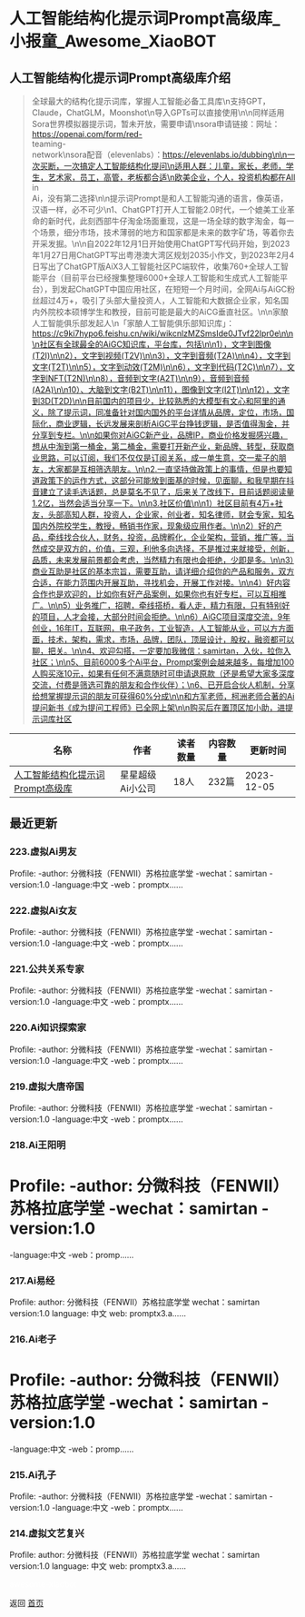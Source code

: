 # 人工智能结构化提示词Prompt高级库_小报童_Awesome_XiaoBOT

## 人工智能结构化提示词Prompt高级库介绍
> 全球最大的结构化提示词库，掌握人工智能必备工具库\n支持GPT，Claude，ChatGLM，Moonshot\n导入GPTs可以直接使用\n\n同样适用Sora世界模拟器提示词，暂未开放，需要申请\nsora申请链接：网址：https://openai.com/form/red-  
teaming-  
network\nsora配音（elevenlabs）：https://elevenlabs.io/dubbing\n\n一次买断，一次搞定人工智能结构化提问\n适用人群：儿童，家长，老师，学生，艺术家，员工，高管，老板都合适\n欧美企业，个人，投资机构都在All  
in  
Ai，没有第二选择\n\n提示词Prompt是和人工智能沟通的语言，像英语，汉语一样，必不可少\n1、ChatGPT打开人工智能2.0时代，一个媲美工业革命的新时代，此刻西部牛仔淘金场面重现，这是一场全球的数字淘金，每一个场景，细分市场，技术薄弱的地方和国家都是未来的数字矿场，等着你去开采发掘。\n\n自2022年12月1日开始使用ChatGPT写代码开始，到2023年1月27日用ChatGPT写出粤港澳大湾区规划2035小作文，到2023年2月4日写出了ChatGPT版AiX3人工智能社区PC端软件，收集760+全球人工智能平台（目前平台已经搜集整理6000+全球人工智能和生成式人工智能平台），到发起ChatGPT中国应用社区，在短短一个月时间，全网Ai与AiGC粉丝超过4万+，吸引了头部大量投资人，人工智能和大数据企业家，知名国内外院校本硕博学生和教授，目前可能是最大的AiCG垂直社区。\n\n家酿人工智能俱乐部发起人\n「家酿人工智能俱乐部知识库」：https://c9ki7hypo6.feishu.cn/wiki/wikcnlzMZSmsIde0JTvf22Ipr0e\n\n\n社区有全球最全的AiGC知识库，平台库，包括\n\n1），文字到图像(T2I)\n\n2），文字到视频(T2V)\n\n3），文字到音频(T2A)\n\n4），文字到文字(T2T)\n\n5），文字到动效(T2M)\n\n6），文字到代码(T2C)\n\n7），文字到NFT(T2N)\n\n8），音频到文字(A2T)\n\n9），音频到音频(A2A)\n\n10）、大脑到文字(B2T)\n\n11），图像到文字(I2T)\n\n12），文字到3D(T2D)\n\n目前国内的项目少，比较熟悉的大模型有文心和阿里的通义，除了提示词，同准备针对国内国外的平台详情从品牌，定位，市场，国际化，商业逻辑，长远发展来剖析AiGC平台挣钱逻辑，是否值得淘金，并分享到专栏。\n\n如果你对AiGC新产业，品牌IP，商业价格发掘感兴趣，想从中淘到第一桶金，第二桶金，需要打开新产业，新品牌、转型，获取商业思路，可以订阅，我们不仅仅是订阅关系，成一单生意，交一辈子的朋友，大家都是互相筛选朋友。\n\n2.一直坚持做政策上的事情，但是也要知道政策下的运作方式，这部分可能放到面基的时候，见面聊，和我早期在抖音建立了读毛选话题，总是莫名不见了，后来关了改线下，目前话题阅读量1.2亿，当然会适当分享一下。\n\n3.社区价值\n\n1）社区目前有4万+社友，头部高知人群，投资人，企业家，创业者，知名律师，财会专家，知名国内外院校学生，教授，畅销书作家，现象级应用作者。\n\n2）好的产品，牵线找合伙人，财务，投资，品牌孵化，企业架构，营销，推广等，当然成交是双方的，价值，三观，利他多向选择，不是推过来就接受，创新，品质，未来发展前景都会考虑，当然精力有限也会拒绝，少即是多。\n\n3）商业互助是社区的基本宗旨，需要互助，请详细介绍你的产品和服务，双方合适，在能力范围内开展互助，寻找机会，开展工作对接。\n\n4）好内容合作也是欢迎的，比如你有好产品案例，如果你也有好专栏，可以互相推广。\n\n5）业务推广，招聘，牵线搭桥，看人走，精力有限，只有特别好的项目，人才会接，大部分时间会拒绝。\n\n6）AiGC项目深度交流，9年创业，16年IT，互联网，电子政务，工业智造，人工智能从业，可以方方面面，技术，架构，需求，市场，品牌，团队，顶层设计，股权，融资都可以聊，把关。\n\n4、欢迎勾搭，一定要加我微信：samirtan，入伙，拉你入社区；\n\n5、目前6000多个Ai平台，Prompt案例会越来越多，每增加100人购买涨10元，如果有任何不满意随时可申请退原款（还是希望大家多深度交流，付费是筛选可靠的朋友和合作伙伴）；\n6、已开启合伙人机制，分享给想掌握提示词的朋友可获得60%分成\n\n和方军老师，柯洲老师合著的Ai提问新书《成为提问工程师》已全网上架\n\n购买后在置顶区加小助，进提示词库社区  
  


|名称|作者|读者数量|内容数量|更新时间|
|---|---|---|---|---|
|[人工智能结构化提示词Prompt高级库](https://xiaobot.net/p/PromptX3?refer=9c3f1c95-a052-465a-9902-f6d75080262a)|星星超级Ai小公司|18人|232篇|2023-12-05|

## 最近更新
### 223.虚拟Ai男友

Profile: -author: 分微科技（FENWII）苏格拉底学堂 -wechat：samirtan -version:1.0
-language:中文 -web：promptx......

### 222.虚拟Ai女友

Profile: -author: 分微科技（FENWII）苏格拉底学堂 -wechat：samirtan -version:1.0
-language:中文 -web：promptx......

### 221.公共关系专家

Profile: -author: 分微科技（FENWII）苏格拉底学堂 -wechat：samirtan -version:1.0
-language:中文 -web：promptx......

### 220.Ai知识探索家

Profile: -author: 分微科技（FENWII）苏格拉底学堂 -wechat：samirtan -version:1.0
-language:中文 -web：promptx......

### 219.虚拟大唐帝国

Profile: -author: 分微科技（FENWII）苏格拉底学堂 -wechat：samirtan -version:1.0
-language:中文 -web：promptx......

### 218.Ai王阳明

# Profile: -author: 分微科技（FENWII）苏格拉底学堂 -wechat：samirtan -version:1.0
-language:中文 -web：promp......

### 217.Ai易经

Profile: author: 分微科技（FENWII）苏格拉底学堂 wechat：samirtan version:1.0 language: 中文
web: promptx3.a......

### 216.Ai老子

# Profile: -author: 分微科技（FENWII）苏格拉底学堂 -wechat：samirtan -version:1.0
-language:中文 -web：promp......

### 215.Ai孔子

Profile: -author: 分微科技（FENWII）苏格拉底学堂 -wechat：samirtan -version:1.0
-language:中文 -web：promptx......

### 214.虚拟文艺复兴

Profile: author: 分微科技（FENWII）苏格拉底学堂 wechat：samirtan version:1.0 language: 中文
web: promptx3.a......


<a href="https://github.com/Reno9527/awesome-xiaobot" style="color: white; text-decoration: none;">awesome-xiaobot</a>

返回 [首页](../README.md)
